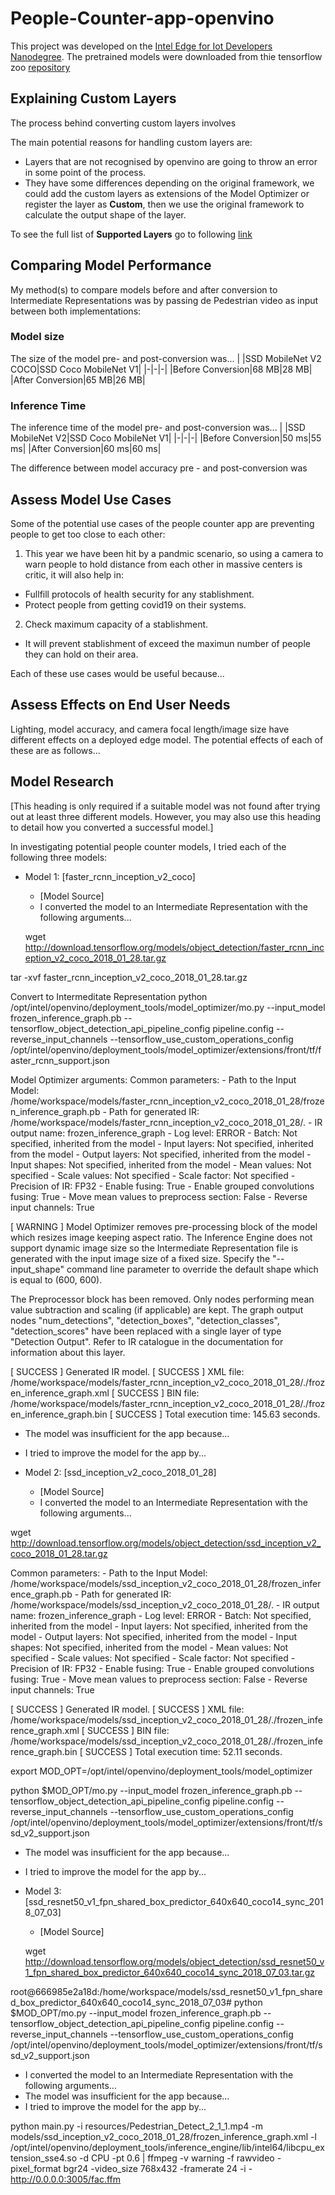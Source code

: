 # People-Counter-app-openvino
This  project was developed on the [Intel Edge for Iot Developers Nanodegree](https://www.udacity.com/course/intel-edge-ai-for-iot-developers-nanodegree--nd131).
The pretrained models were downloaded from thie tensorflow zoo [repository](https://github.com/tensorflow/models/blob/master/research/object_detection/g3doc/detection_model_zoo.md)

## Explaining Custom Layers
The process behind converting custom layers involves 



The main potential reasons for handling custom layers are:
- Layers that are not recognised by openvino are going to throw an error in some point of the process.
- They have some differences depending on the original framework, we could add the custom layers as extensions of the Model Optimizer or register the layer as **Custom**, then we use the original framework to calculate the output shape of the layer.

To see the full list of **Supported Layers** go to following [link](https://docs.openvinotoolkit.org/2019_R3/_docs_MO_DG_prepare_model_Supported_Frameworks_Layers.html)

## Comparing Model Performance
My method(s) to compare models before and after conversion to Intermediate Representations was by passing de Pedestrian video as input between both implementations:

### Model size
The size of the model pre- and post-conversion was...
| |SSD MobileNet V2 COCO|SSD Coco MobileNet V1|
|-|-|-|
|Before Conversion|68 MB|28 MB|
|After Conversion|65 MB|26 MB|

### Inference Time
The inference time of the model pre- and post-conversion was...
| |SSD MobileNet V2|SSD Coco MobileNet V1|
|-|-|-|
|Before Conversion|50 ms|55 ms|
|After Conversion|60 ms|60 ms|

The difference between model accuracy pre - and post-conversion was


## Assess Model Use Cases
Some of the potential use cases of the people counter app are preventing people to get too close to each other:
1. This year we have been hit by a pandmic scenario, so using a camera to warn people to hold distance from each other in massive centers is critic, it will also help in:

- Fullfill protocols of health security for any stablishment.
- Protect people from getting covid19 on their systems.


2. Check maximum capacity of a stablishment.
- It will prevent stablishment of exceed the maximun number of people they can hold on their area.



Each of these use cases would be useful because...

## Assess Effects on End User Needs

Lighting, model accuracy, and camera focal length/image size have different effects on a
deployed edge model. The potential effects of each of these are as follows...

## Model Research

[This heading is only required if a suitable model was not found after trying out at least three
different models. However, you may also use this heading to detail how you converted 
a successful model.]

In investigating potential people counter models, I tried each of the following three models:

- Model 1: [faster_rcnn_inception_v2_coco]
  - [Model Source]
  - I converted the model to an Intermediate Representation with the following arguments...
  
  wget http://download.tensorflow.org/models/object_detection/faster_rcnn_inception_v2_coco_2018_01_28.tar.gz
  
 tar -xvf faster_rcnn_inception_v2_coco_2018_01_28.tar.gz
 
 Convert to Intermeditate Representation
 python /opt/intel/openvino/deployment_tools/model_optimizer/mo.py --input_model frozen_inference_graph.pb --tensorflow_object_detection_api_pipeline_config pipeline.config --reverse_input_channels --tensorflow_use_custom_operations_config /opt/intel/openvino/deployment_tools/model_optimizer/extensions/front/tf/faster_rcnn_support.json
 
 Model Optimizer arguments:
Common parameters:
        - Path to the Input Model:      /home/workspace/models/faster_rcnn_inception_v2_coco_2018_01_28/frozen_inference_graph.pb
        - Path for generated IR:        /home/workspace/models/faster_rcnn_inception_v2_coco_2018_01_28/.
        - IR output name:       frozen_inference_graph
        - Log level:    ERROR
        - Batch:        Not specified, inherited from the model
        - Input layers:         Not specified, inherited from the model
        - Output layers:        Not specified, inherited from the model
        - Input shapes:         Not specified, inherited from the model
        - Mean values:  Not specified
        - Scale values:         Not specified
        - Scale factor:         Not specified
        - Precision of IR:      FP32
        - Enable fusing:        True
        - Enable grouped convolutions fusing:   True
        - Move mean values to preprocess section:       False
        - Reverse input channels:       True
 
 

 [ WARNING ] Model Optimizer removes pre-processing block of the model which resizes image keeping aspect ratio. The Inference Engine does not support dynamic image size so the Intermediate Representation file is generated with the input image size of a fixed size.
Specify the "--input_shape" command line parameter to override the default shape which is equal to (600, 600).

The Preprocessor block has been removed. Only nodes performing mean value subtraction and scaling (if applicable) are kept.
The graph output nodes "num_detections", "detection_boxes", "detection_classes", "detection_scores" have been replaced with a single layer of type "Detection Output". Refer to IR catalogue in the documentation for information about this layer.
 
 
 
[ SUCCESS ] Generated IR model.
[ SUCCESS ] XML file: /home/workspace/models/faster_rcnn_inception_v2_coco_2018_01_28/./frozen_inference_graph.xml
[ SUCCESS ] BIN file: /home/workspace/models/faster_rcnn_inception_v2_coco_2018_01_28/./frozen_inference_graph.bin
[ SUCCESS ] Total execution time: 145.63 seconds.
 
 
  - The model was insufficient for the app because...
  - I tried to improve the model for the app by...
  
- Model 2: [ssd_inception_v2_coco_2018_01_28]
  - [Model Source]
  - I converted the model to an Intermediate Representation with the following arguments...
  
 wget http://download.tensorflow.org/models/object_detection/ssd_inception_v2_coco_2018_01_28.tar.gz
 
 
 
 
Common parameters:
        - Path to the Input Model:      /home/workspace/models/ssd_inception_v2_coco_2018_01_28/frozen_inference_graph.pb
        - Path for generated IR:        /home/workspace/models/ssd_inception_v2_coco_2018_01_28/.
        - IR output name:       frozen_inference_graph
        - Log level:    ERROR
        - Batch:        Not specified, inherited from the model
        - Input layers:         Not specified, inherited from the model
        - Output layers:        Not specified, inherited from the model
        - Input shapes:         Not specified, inherited from the model
        - Mean values:  Not specified
        - Scale values:         Not specified
        - Scale factor:         Not specified
        - Precision of IR:      FP32
        - Enable fusing:        True
        - Enable grouped convolutions fusing:   True
        - Move mean values to preprocess section:       False
        - Reverse input channels:       True  
  
  
[ SUCCESS ] Generated IR model.
[ SUCCESS ] XML file: /home/workspace/models/ssd_inception_v2_coco_2018_01_28/./frozen_inference_graph.xml
[ SUCCESS ] BIN file: /home/workspace/models/ssd_inception_v2_coco_2018_01_28/./frozen_inference_graph.bin
[ SUCCESS ] Total execution time: 52.11 seconds. 
  
export MOD_OPT=/opt/intel/openvino/deployment_tools/model_optimizer


 python $MOD_OPT/mo.py --input_model frozen_inference_graph.pb --tensorflow_object_detection_api_pipeline_config pipeline.config --reverse_input_channels --tensorflow_use_custom_operations_config /opt/intel/openvino/deployment_tools/model_optimizer/extensions/front/tf/ssd_v2_support.json 
  
  
  
  - The model was insufficient for the app because...
  - I tried to improve the model for the app by...

- Model 3: [ssd_resnet50_v1_fpn_shared_box_predictor_640x640_coco14_sync_2018_07_03]
  - [Model Source]
  
  wget http://download.tensorflow.org/models/object_detection/ssd_resnet50_v1_fpn_shared_box_predictor_640x640_coco14_sync_2018_07_03.tar.gz
  
  
root@666985e2a18d:/home/workspace/models/ssd_resnet50_v1_fpn_shared_box_predictor_640x640_coco14_sync_2018_07_03# python $MOD_OPT/mo.py --input_model frozen_inference_graph.pb --tensorflow_object_detection_api_pipeline_config pipeline.config --reverse_input_channels --tensorflow_use_custom_operations_config /opt/intel/openvino/deployment_tools/model_optimizer/extensions/front/tf/ssd_v2_support.json
  
  
  - I converted the model to an Intermediate Representation with the following arguments...
  - The model was insufficient for the app because...
  - I tried to improve the model for the app by...


python main.py -i resources/Pedestrian_Detect_2_1_1.mp4 -m models/ssd_inception_v2_coco_2018_01_28/frozen_inference_graph.xml  -l /opt/intel/openvino/deployment_tools/inference_engine/lib/intel64/libcpu_extension_sse4.so -d CPU -pt 0.6 | ffmpeg -v warning -f rawvideo -pixel_format bgr24 -video_size 768x432 -framerate 24 -i - http://0.0.0.0:3005/fac.ffm


